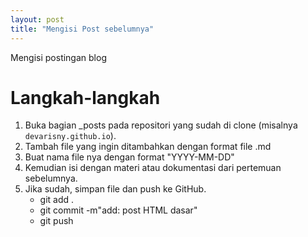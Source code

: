```yaml
---                         
layout: post                
title: "Mengisi Post sebelumnya" 
---                         
```


Mengisi postingan blog 

# Langkah-langkah

1. Buka bagian _posts pada repositori yang sudah di clone (misalnya `devarisny.github.io`).
2. Tambah file yang ingin ditambahkan dengan format file .md
3. Buat nama file nya dengan format "YYYY-MM-DD"
4. Kemudian isi dengan materi atau dokumentasi dari pertemuan sebelumnya.
5. Jika sudah, simpan file dan push ke GitHub.
    - git add .
    - git commit -m"add: post HTML dasar"
    - git push
